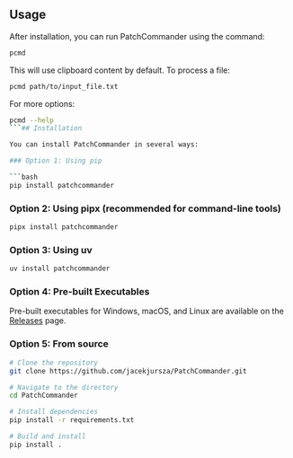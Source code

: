 ## Usage

After installation, you can run PatchCommander using the command:

```bash
pcmd
```

This will use clipboard content by default. To process a file:

```bash
pcmd path/to/input_file.txt
```

For more options:

```bash
pcmd --help
```## Installation

You can install PatchCommander in several ways:

### Option 1: Using pip

```bash
pip install patchcommander
```

### Option 2: Using pipx (recommended for command-line tools)

```bash
pipx install patchcommander
```

### Option 3: Using uv

```bash
uv install patchcommander
```

### Option 4: Pre-built Executables

Pre-built executables for Windows, macOS, and Linux are available on the [Releases](https://github.com/jacekjursza/PatchCommander/releases) page.

### Option 5: From source

```bash
# Clone the repository
git clone https://github.com/jacekjursza/PatchCommander.git

# Navigate to the directory
cd PatchCommander

# Install dependencies
pip install -r requirements.txt

# Build and install
pip install .
```